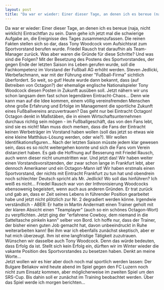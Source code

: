 ```yaml
---
layout: post
title: "Da war er wieder: Einer dieser Tage, an denen ich es bereue (naja, nicht wirklich) Eintrachtfan zu sein."
---
```


Da war er wieder: Einer dieser Tage, an denen ich es bereue (naja, nicht wirklich) Eintrachtfan zu sein. Dann gehe ich jetzt mal die schwierige Aufgabe an, die Ereignisse des Tages zusammenzufassen. Die reinen Fakten stellen sich so dar, dass Tony Woodcock vom Aufsichtsrat zum Sportvorstand berufen wurde. Friedel Rausch trat daraufhin als Team-Manager zurück. Was aber waren die Gründe für diese Schritte? Und was sind die Folgen? Mit der Besetzung des Postens des Sportvorstandes, der gegen Ende der letzten Saison ins Leben gerufen wurde, soll die Fachkompetenz im Vorstand der Fußball AG erhöht werden. Steven Jedlicki, Werbefachmann, war mit der Führung einer "Fußball-Firma" sichtlich überfordert. So weit, so gut! Heute wurde dann bekannt, dass (auf Betreiben von Octagon?) der ehemalige englische Nationalspieler Tony Woodcock diesen Posten in Zukunft ausüben soll. Jetzt nähern wir uns schon langsam dem fast schon legendären Eintracht-Chaos... Denn wie kann man auf die Idee kommen, einem völlig vereinsfremden Menschen ohne große Erfahrung und Erfolge im Management die sportliche Zukunft eines Fußballvereins anzuvertrauen? Das geht nur bei Eintracht Octagon! Octagon denkt in Maßstäben, die in einem Wirtschaftsunternehmen durchaus richtig sein mögen - im Fußballgeschäft, das von den Fans lebt, sind sie es nicht! Man muss doch merken, dass die Fans der Eintracht keinen Werbeträger im Vorstand haben wollen (soll das jetzt so etwas wie eine kleine Matthäus-Lösung werden, oder wie?). Wir wollen Identifikationsfiguren... Nach der letzten Saison müsste jedem klar gewesen sein, dass es so nicht weitergehen konnte und sich die Fans vom Verein distanziert haben. Es gab die Hoffnung auf Besserung mit Friedel Rausch, auch wenn dieser nicht unumstritten war. Und jetzt das! Wir haben weiter einen Vorstandsvorsitzenden, der zwar schon lange in Frankfurt lebt, aber dennoch Amerikaner und ein Octagon-Mann ist! Wir haben erstmals einen Sportvorstand, der nichts mit Eintracht Frankfurt zu tun hat und obendrein noch schlechter Deutsch spricht als Mr. Jedlicki! Wo soll das hinführen? Ich weiß es nicht... Friedel Rausch war von der Inthronisierung Woodcocks ebensowenig begeistert, wenn auch aus anderen Gründen. Er trat zurück und gab an, dass er Zeit seines Lebens in führender Position gearbeitet habe und jetzt nicht plötzlich zur Nr. 2 degradiert werden könne. Irgendwie verständlich - ABER: Er hatte in Martin Andermatt einen Trainer geholt mit der klaren Absicht einen "Teamplayer" (auch so ein schönes Octagon-Wort) zu verpflichten. Jetzt ging der "erfahrene Cowboy, dem niemand in die Satteltasche pinkeln kann" selber von Bord. Ich hoffe nur, dass der Trainer, der bisher einen guten Job gemacht hat, davon unbeeindruckt in Ruhe weiterarbeiten kann! Bei ihm war ich ebenfalls zunächst skeptisch, aber er hat mich überzeugt. Ihm ist eine langfristige Tätigkeit zuzutrauen. Wünschen wir dasselbe auch Tony Woodcock. Denn das würde bedeuten, dass Erfolg da ist. Stellt sich kein Erfolg ein, dürften wir im Winter wieder die vakante Position des Sportvorstandes zu besetzen haben. Denkt an meine Worte...  
Jetzt wollen wir es hier aber doch noch mal sportlich werden lassen: Der Bulgare Beliakov wird heute abend im Spiel gegen den FC Luzern noch nicht zum Einsatz kommen, aber möglicherweise im zweiten Spiel um den SRS-Cup. Bis dahin soll er zunächst im Training beobachtet werden. Über das Spiel werde ich morgen berichten...
